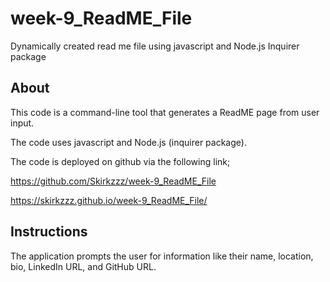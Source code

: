 # week-9_ReadME_File

Dynamically created read me file using javascript and Node.js Inquirer package

## About

This code is a command-line tool that generates a ReadME page from user input.

The code uses javascript and Node.js (inquirer package).

The code is deployed on github via the following link;

https://github.com/Skirkzzz/week-9_ReadME_File

https://skirkzzz.github.io/week-9_ReadME_File/

## Instructions

The application prompts the user for information like their name, location, bio, LinkedIn URL, and GitHub URL.
